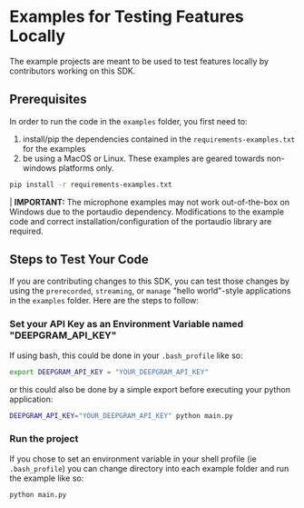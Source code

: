 # Examples for Testing Features Locally

The example projects are meant to be used to test features locally by contributors working on this SDK.

## Prerequisites

In order to run the code in the `examples` folder, you first need to:

1. install/pip the dependencies contained in the `requirements-examples.txt` for the examples
2. be using a MacOS or Linux. These examples are geared towards non-windows platforms only.

```bash
pip install -r requirements-examples.txt
```

| **IMPORTANT:** The microphone examples may not work out-of-the-box on Windows due to the portaudio dependency. Modifications to the example code and correct installation/configuration of the portaudio library are required.

## Steps to Test Your Code

If you are contributing changes to this SDK, you can test those changes by using the `prerecorded`, `streaming`, or `manage` "hello world"-style applications in the `examples` folder. Here are the steps to follow:

### Set your API Key as an Environment Variable named "DEEPGRAM_API_KEY"

If using bash, this could be done in your `.bash_profile` like so:

```bash
export DEEPGRAM_API_KEY = "YOUR_DEEPGRAM_API_KEY"
```

or this could also be done by a simple export before executing your python application:

```bash
DEEPGRAM_API_KEY="YOUR_DEEPGRAM_API_KEY" python main.py
```

### Run the project

If you chose to set an environment variable in your shell profile (ie `.bash_profile`) you can change directory into each example folder and run the example like so:

```bash
python main.py
```
